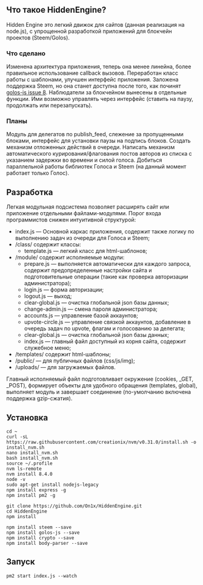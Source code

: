 ## Что такое HiddenEngine?
Hidden Engine это легкий движок для сайтов (данная реализация на node.js), с упрощенной разработкой приложений для блокчейн проектов (Steem/Golos).
### Что сделано
Изменена архитектура приложения, теперь она менее линейна, более правильное использование callback вызовов. Переработан класс работы с шаблонами, улучшен интерфейс приложения. Заложена поддержка Steem, но она станет доступна после того, как починят [golos-js issue 8](https://github.com/GolosChain/golos-js/issues/8). Наблюдатели за блокчейном вынесены в отдельные функции. Ими возможно управлять через интерфейс (ставить на паузу, продолжать или перезапускать).
### Планы
Модуль для делегатов по publish_feed, слежение за пропущенными блоками, интерфейс для установки паузы на подпись блоков. Создать механизм отложенных действий в очереди. Написать механизм автоматического курирования/флагования постов авторов из списка с указанием задержки во времени и силой голоса. Добиться параллельной работы библиотек Голоса и Steem (на данный момент работает только Голос).
## Разработка
Легкая модульная подсистема позволяет расширять сайт или приложение отдельными файлами-модулями. Порог входа программистов снижен интуитивной структурой:
- index.js &mdash; Основной каркас приложения, содержит также логику по выполнению задач из очереди для Голоса и Steem;
- /class/ содержит классы:
	- template.js &mdash; легкий класс для html-шаблонов;
- /module/ содержит исполняемые модули:
	- prepare.js &mdash; выполняется автоматически для каждого запроса, содержит предопределенные настройки сайта и подготовительные операции (такие как проверка авторизации администратора);
	- login.js &mdash; форма авторизации;
	- logout.js &mdash; выход;
	- clear-global.js &mdash; очистка глобальной json базы данных;
	- change-admin.js &mdash; смена пароля администратора;
	- accounts.js &mdash; управление базой аккаунтов;
	- upvote-circle.js &mdash; управление связкой аккаунтов, добавление в очередь задач по upvote, флагам и голосованию за делегата;
	- clear-global.js &mdash; очистка глобальной json базы данных;
	- index.js &mdash; главный файл доступный из корня сайта, содержит служебное меню;
- /templates/ содержит html-шаблоны;
- /public/ &mdash; для публичных файлов (css/js/img);
- /uploads/ &mdash; для загружаемых файлов.

Главный исполняемый файл подготовливает окружение (cookies, _GET, _POST), формирует объекты для удобного обращения (templates, global), выполняет модуль и завершает соединение (по-умолчанию включена поддержка gzip-сжатия).
## Установка
```
cd ~
curl -sL https://raw.githubusercontent.com/creationix/nvm/v0.31.0/install.sh -o install_nvm.sh
nano install_nvm.sh
bash install_nvm.sh
source ~/.profile
nvm ls-remote
nvm install 8.4.0
node -v
sudo apt-get install nodejs-legacy
npm install express -g
npm install pm2 -g

git clone https://github.com/On1x/HiddenEngine.git
cd HiddenEngine
npm install

npm install steem --save
npm install golos-js --save
npm install crypto --save
npm install body-parser --save
```
## Запуск
```
pm2 start index.js --watch
```
